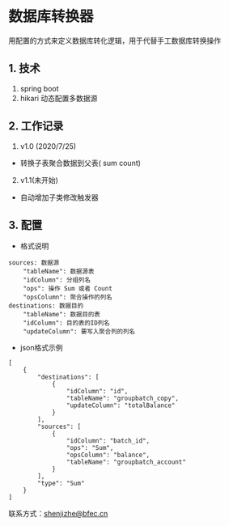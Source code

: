 # 数据库转换器
用配置的方式来定义数据库转化逻辑，用于代替手工数据库转换操作

## 1. 技术
1. spring boot
2. hikari 动态配置多数据源

## 2. 工作记录
1. v1.0 (2020/7/25)
- 转换子表聚合数据到父表( sum count)

2. v1.1(未开始)
- 自动增加子类修改触发器


## 3. 配置
- 格式说明
````
sources: 数据源
    "tableName": 数据源表
    "idColumn": 分组列名
    "ops": 操作 Sum 或者 Count
    "opsColumn": 聚合操作的列名
destinations: 数据目的
    "tableName": 数据目的表
    "idColumn": 目的表的ID列名
    "updateColumn": 要写入聚合列的列名
````
- json格式示例
````
[
    {
        "destinations": [
            {
                "idColumn": "id",
                "tableName": "groupbatch_copy",
                "updateColumn": "totalBalance"
            }
        ],
        "sources": [
            {
                "idColumn": "batch_id",
                "ops": "Sum",
                "opsColumn": "balance",
                "tableName": "groupbatch_account"
            }
        ],
        "type": "Sum"
    }
]
````

联系方式：shenjizhe@bfec.cn
